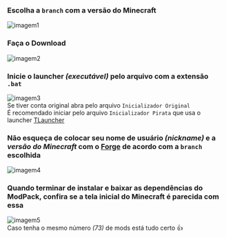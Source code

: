 ### Escolha a `branch` com a versão do Minecraft  
![imagem1](https://i.imgur.com/pESraRc.png)

### Faça o Download  
![imagem2](https://i.imgur.com/9alH9ka.png)

### Inicie o launcher _(executável)_ pelo arquivo com a extensão `.bat`  
![imagem3](https://i.imgur.com/JWDS7Hp.png)  
Se tiver conta original abra pelo arquivo `Inicializador Original`  
É recomendado iniciar pelo arquivo `Inicializador Pirata` que usa o launcher [TLauncher](https://tlauncher.org)  

### Não esqueça de colocar seu nome de usuário _(nickname)_ e a _versão do Minecraft_ com o [Forge](http://files.minecraftforge.net) de acordo com a `branch` escolhida  
![imagem4](https://i.imgur.com/NIugCDG.png)  

### Quando terminar de instalar e baixar as dependências do ModPack, confira se a tela inicial do Minecraft é parecida com essa  
![imagem5](https://i.imgur.com/KODpPCg.png)  
Caso tenha o mesmo número _(73)_ de mods está tudo certo 👍   
